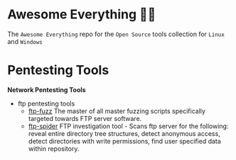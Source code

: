 # Awesome Everything 👾👾
The `Awesome Everything` repo for the `Open Source` tools collection for `Linux` and `Windows`

# Pentesting Tools
**Network Pentesting Tools**
- ftp pentesting tools
  - [ftp-fuzz](https://nullsecurity.net/tools/fuzzer.html) The master of all master fuzzing scripts specifically targeted towards FTP server software.
  -  [ftp-spider](https://packetstormsecurity.com/files/35120/ftp-spider.pl.html) 	FTP investigation tool - Scans ftp server for the following: reveal entire directory tree structures, detect anonymous access, detect directories with 
     write permissions, find user specified data within repository.


